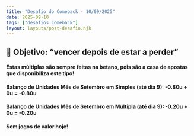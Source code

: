 ```yaml
---
title: "Desafio do Comeback - 10/09/2025"
date: 2025-09-10
tags: ["desafios_comeback"]
layout: layouts/post-desafio.njk
---
```


## 🎯 Objetivo: “vencer depois de estar a perder”

#### Estas múltiplas são sempre feitas na betano, pois são a casa de apostas que disponibiliza este tipo!

#### Balanço de Unidades Mês de Setembro em Simples (até dia 9): -0.80u + 0u = -0.80u
#### Balanço de Unidades Mês de Setembro em Múltipla (até dia 9): -0.20u + 0u = -0.20u

#### Sem jogos de valor hoje!